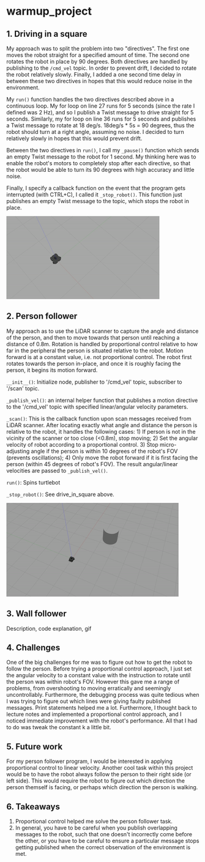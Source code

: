 # warmup_project

## 1. Driving in a square

My approach was to split the problem into two "directives". The first one moves the robot straight for a specified amount of time. The second one rotates the robot in place by 90 degrees. Both directives are handled by publishing to the `/cmd_vel` topic. In order to prevent drift, I decided to rotate the robot relatively slowly. Finally, I added a one second time delay in between these two directives in hopes that this would reduce noise in the environment.

My `run()` function handles the two directives described above in a continuous loop. My for loop on line 27 runs for 5 seconds (since the rate I defined was 2 Hz), and so I publish a Twist message to drive straight for 5 seconds. Similarly, my for loop on line 36 runs for 5 seconds and publishes a Twist message to rotate at 18 deg/s. 18deg/s * 5s = 90 degrees, thus the robot should turn at a right angle, assuming no noise. I decided to turn relatively slowly in hopes that this would prevent drift. 

Between the two directives in `run()`, I call my `_pause()` function which sends an empty Twist message to the robot for 1 second. My thinking here was to enable the robot's motors to completely stop after each directive, so that the robot would be able to turn its 90 degrees with high accuracy and little noise.

Finally, I specify a callback function on the event that the program gets interrupted (with CTRL+C), I called it `_stop_robot()`. This function just publishes an empty Twist message to the topic, which stops the robot in place.

![GIF](https://github.com/vorugantia/warmup_project/blob/main/gifs/drive_square.gif)

## 2. Person follower

My approach as to use the LiDAR scanner to capture the angle and distance of the person, and then to move towards that person until reaching a distance of 0.8m. Rotation is handled by proportional control relative to how far in the peripheral the person is situated relative to the robot. Motion forward is at a constant value, i.e. not proportional control. The robot first rotates towards the person in-place, and once it is roughly facing the person, it begins its motion forward.

`__init__()`: Initialize node, publisher to '/cmd_vel' topic, subscriber to '/scan' topic.

`_publish_vel()`: an internal helper function that publishes a motion directive to the '/cmd_vel' topic with specified linear/angular velocity parameters.

`_scan()`: This is the callback function upon scan messages received from LiDAR scanner. After locating exactly what angle and distance the person is relative to the robot, it handles the following cases: 1) If person is not in the vicinity of the scanner or too close (<0.8m), stop moving; 2) Set the angular velocity of robot according to a proportional control. 3) Stop micro-adjusting angle if the person is within 10 degrees of the robot's FOV (prevents oscillations); 4) Only move the robot forward if it is first facing the person (within 45 degrees of robot's FOV). The result angular/linear velocities are passed to `_publish_vel()`.

`run()`: Spins turtlebot

`_stop_robot()`: See drive_in_square above.

![GIF](https://github.com/vorugantia/warmup_project/blob/main/gifs/follow_person.gif)

## 3. Wall follower

Description, code explanation, gif

## 4. Challenges

One of the big challenges for me was to figure out how to get the robot to follow the person. Before trying a proportional control approach, I just set the angular velocity to a constant value with the instruction to rotate until the person was within robot's FOV. However this gave me a range of problems, from overshooting to moving erratically and seemingly uncontrollably. Furthermore, the debugging process was quite tedious when I was trying to figure out which lines were giving faulty published messages. Print statements helped me a lot. Furthermore, I thought back to lecture notes and implemented a proportional control approach, and I noticed immediate improvement with the robot's performance. All that I had to do was tweak the constant k a little bit.

## 5. Future work

For my person follower program, I would be interested in applying proportional control to linear velocity. Another cool task within this project would be to have the robot always follow the person to their right side (or left side). This would require the robot to figure out which direction the person themself is facing, or perhaps which direction the person is walking. 

## 6. Takeaways

1. Proportional control helped me solve the person follower task.
2. In general, you have to be careful when you publish overlapping messages to the robot, such that one doesn't incorrectly come before the other, or you have to be careful to ensure a particular message stops getting published when the correct observation of the environment is met.
